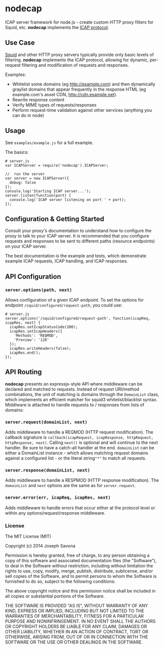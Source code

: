 nodecap
=======

ICAP server framework for node.js - create custom HTTP proxy filters for Squid, etc. **nodecap** implements the [ICAP protocol](http://www.icap-forum.org/documents/specification/rfc3507.txt).

## Use Case
[Squid](http://www.squid-cache.org/) and other HTTP proxy servers typically provide only basic levels of filtering. **nodecap** implements the ICAP protocol, allowing for dynamic, per-request filtering and modification of requests and responses. 

Examples:

* Whitelist some domains (eg http://example.com) and then dynamically graylist domains that appear frequently in the response HTML (eg example.com's asset CDN, http://cdn.example.net). 
* Rewrite response content
* Verify MIME types of requests/responses
* Perform request-time validation against other services (anything you can do in node)


## Usage

See `examples/example.js` for a full example.

The basics:

	# server.js
	var ICAPServer = require('nodecap').ICAPServer;

	//  run the server
	var server = new ICAPServer({
	  debug: false
	});
	console.log('Starting ICAP server...');
	server.listen(function(port) {
	  console.log('ICAP server listening on port ' + port);
	});


## Configuration & Getting Started

Consult your proxy's documentation to understand how to configure the proxy to talk to your ICAP server. It is recommended that you configure requests and responses to be sent to different paths (resource endpoints) on your ICAP server. 

The best documentation is the example and tests, which demonstrate example ICAP requests, ICAP handling, and ICAP responses.

## API Configuration

### `server.options(path, next)`
Allows configuration of a given ICAP endpoint. To set the options for endpoint `/squid/configured/request-path`, you could use:

	# server.js
	server.options('/squid/configured/request-path', function(icapReq, icapRes, next) {
	  icapRes.setIcapStatusCode(200);
	  icapRes.setIcapHeaders({
	    'Methods': 'REQMOD',
	    'Preview': '128'
	  });
	  icapRes.writeHeaders(false);
	  icapRes.end();
	});

## API Routing

**nodecap** presents an expressjs-style API where middleware can be declared and matched to requests. Instead of request URI/method combinations, the unit of matching is domains through the `DomainList` class, which implements an efficient matcher for squid3 whitelist/blacklist syntax. Middlware is attached to handle requests to / responses from lists of domains:

### `server.request(domainList, next)`
Adds middleware to handle a REQMOD (HTTP request modification). The callback signature is `callback(icapRequest, icapResponse, httpRequest, httpResponse, next)`. Calling `next()` is optional and will continue to the next handler. Be sure to have a catch-all handler at the end. `domainList` can be either a DomainList instance - which allows matching request domains against a configured list - or the literal string`"*"` to match all requests.

### `server.response(domainList, next)`
Adds middleware to handle a RESPMOD (HTTP response modification). The `domainList` and `next` options are the same as for `server.request`.

### `server.error(err, icapReq, icapRes, next)`
Adds middleware to handle errors that occur either at the protocol level or within any options/request/response middleware.


### License

The MIT License (MIT)

Copyright (c) 2014 Joseph Savona

Permission is hereby granted, free of charge, to any person obtaining a copy of
this software and associated documentation files (the "Software"), to deal in
the Software without restriction, including without limitation the rights to
use, copy, modify, merge, publish, distribute, sublicense, and/or sell copies of
the Software, and to permit persons to whom the Software is furnished to do so,
subject to the following conditions:

The above copyright notice and this permission notice shall be included in all
copies or substantial portions of the Software.

THE SOFTWARE IS PROVIDED "AS IS", WITHOUT WARRANTY OF ANY KIND, EXPRESS OR
IMPLIED, INCLUDING BUT NOT LIMITED TO THE WARRANTIES OF MERCHANTABILITY, FITNESS
FOR A PARTICULAR PURPOSE AND NONINFRINGEMENT. IN NO EVENT SHALL THE AUTHORS OR
COPYRIGHT HOLDERS BE LIABLE FOR ANY CLAIM, DAMAGES OR OTHER LIABILITY, WHETHER
IN AN ACTION OF CONTRACT, TORT OR OTHERWISE, ARISING FROM, OUT OF OR IN
CONNECTION WITH THE SOFTWARE OR THE USE OR OTHER DEALINGS IN THE SOFTWARE.
